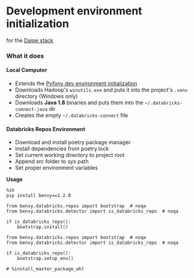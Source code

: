# Development environment initialization

for the [Daipe stack](https://docs.daipe.ai/)

### What it does

#### Local Computer

* Extends the [Pyfony dev environment initialization](https://github.com/pyfony/penvy)
* Downloads Hadoop's `winutils.exe` and puts it into the project's `.venv` directory (Windows only) 
* Downloads **Java 1.8** binaries and puts them into the `~/.databricks-connect-java` dir
* Creates the empty `~/.databricks-connect` file

#### Databricks Repos Environment

* Download and install poetry package manager
* Install dependencies from poetry.lock
* Set current working directory to project root
* Append src folder to sys path
* Set proper environment variables

**Usage**

```
%sh
pip install benvy==1.2.0
```

```
from benvy.databricks.repos import bootstrap  # noqa
from benvy.databricks.detector import is_databricks_repo  # noqa

if is_databricks_repo():
    bootstrap.install()
```

```
from benvy.databricks.repos import bootstrap  # noqa
from benvy.databricks.detector import is_databricks_repo  # noqa

if is_databricks_repo():
    bootstrap.setup_env()
```

```
# %install_master_package_whl
```
